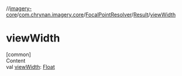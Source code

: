 //[imagery-core](../../../../index.md)/[com.chrynan.imagery.core](../../index.md)/[FocalPointResolver](../index.md)/[Result](index.md)/[viewWidth](view-width.md)



# viewWidth  
[common]  
Content  
val [viewWidth](view-width.md): [Float](https://kotlinlang.org/api/latest/jvm/stdlib/kotlin/-float/index.html)  



